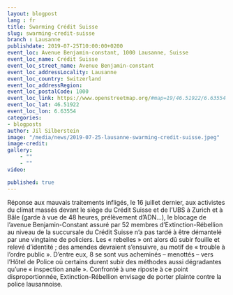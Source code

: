```yaml
---
layout: blogpost
lang : fr
title: Swarming Crédit Suisse
slug: swarming-credit-suisse
branch : Lausanne
publishdate: 2019-07-25T10:00:00+0200
event_loc: Avenue Benjamin-constant, 1000 Lausanne, Suisse
event_loc_name: Crédit Suisse
event_loc_street_name: Avenue Benjamin-constant
event_loc_addressLocality: Lausanne
event_loc_country: Switzerland
event_loc_addressRegion: 
event_loc_postalCode: 1000
event_loc_link: https://www.openstreetmap.org/#map=19/46.51922/6.63554
event_loc_lat: 46.51922
event_loc_lon: 6.63554
categories:
- blogposts
author: Jil Silberstein
image: "/media/news/2019-07-25-lausanne-swarming-credit-suisse.jpeg"
image-credit: 
gallery:
    - ""
    - ""
video: 

published: true
---
```


Réponse aux mauvais traitements infligés, le 16 juillet dernier, aux activistes du climat massés devant le siège du Crédit Suisse et de l’UBS à Zurich et à Bâle (garde à vue de 48 heures, prélèvement d’ADN…), le blocage de l’avenue Benjamin-Constant assuré par 52 membres d’Extinction-Rébellion au niveau de la succursale du Crédit Suisse n’a pas tardé à être démantelé par une vingtaine de policiers. Les « rebelles » ont alors dû subir fouille et relevé d’identité ; des amendes devraient s’ensuivre, au motif de « trouble à l’ordre public ». D’entre eux, 8 se sont vus acheminés – menottés – vers l’Hôtel de Police où certains durent subir des méthodes aussi dégradantes qu’une « inspection anale ».
Confronté à une riposte à ce point disproportionnée, Extinction-Rébellion envisage de porter plainte contre la police lausannoise.

